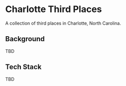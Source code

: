 # Charlotte Third Places

A collection of third places in Charlotte, North Carolina.

## Background

TBD

## Tech Stack

TBD

